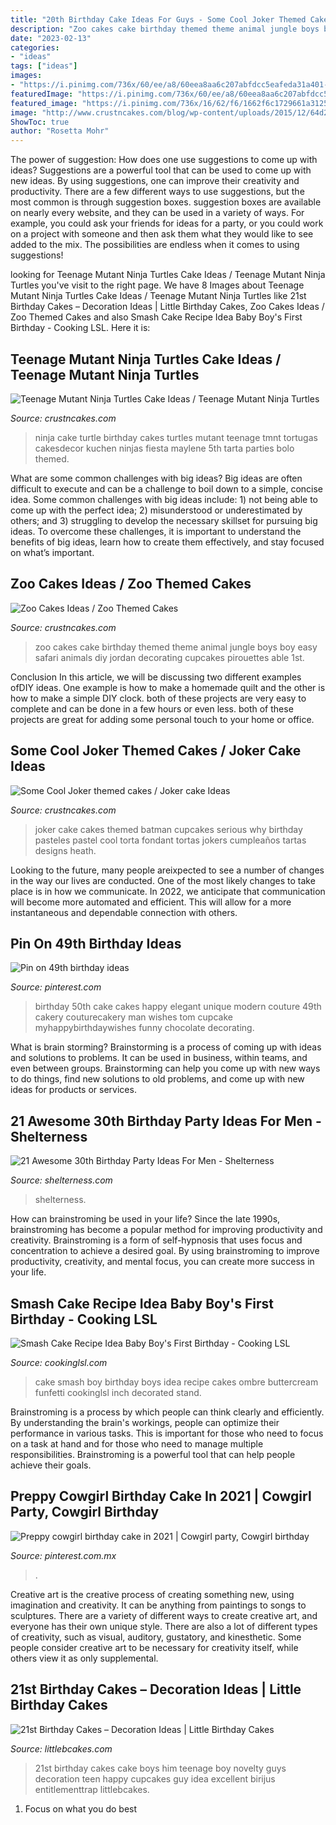 ```yaml
---
title: "20th Birthday Cake Ideas For Guys - Some Cool Joker Themed Cakes / Joker Cake Ideas"
description: "Zoo cakes cake birthday themed theme animal jungle boys boy easy safari animals diy jordan decorating cupcakes pirouettes able 1st"
date: "2023-02-13"
categories:
- "ideas"
tags: ["ideas"]
images:
- "https://i.pinimg.com/736x/60/ee/a8/60eea8aa6c207abfdcc5eafeda31a401--th-birthday-cakes-for-men-birthday-ideas.jpg"
featuredImage: "https://i.pinimg.com/736x/60/ee/a8/60eea8aa6c207abfdcc5eafeda31a401--th-birthday-cakes-for-men-birthday-ideas.jpg"
featured_image: "https://i.pinimg.com/736x/16/62/f6/1662f6c1729661a3125b5597493240f0.jpg"
image: "http://www.crustncakes.com/blog/wp-content/uploads/2015/12/64d28cf2b083eb9108a882d89a45b389.jpg"
ShowToc: true
author: "Rosetta Mohr"
---
```



The power of suggestion: How does one use suggestions to come up with ideas?
Suggestions are a powerful tool that can be used to come up with new ideas. By using suggestions, one can improve their creativity and productivity. There are a few different ways to use suggestions, but the most common is through suggestion boxes. suggestion boxes are available on nearly every website, and they can be used in a variety of ways. For example, you could ask your friends for ideas for a party, or you could work on a project with someone and then ask them what they would like to see added to the mix. The possibilities are endless when it comes to using suggestions!

	

		
looking for Teenage Mutant Ninja Turtles Cake Ideas / Teenage Mutant Ninja Turtles you've visit to the right page. We have 8 Images about Teenage Mutant Ninja Turtles Cake Ideas / Teenage Mutant Ninja Turtles like 21st Birthday Cakes – Decoration Ideas | Little Birthday Cakes, Zoo Cakes Ideas / Zoo Themed Cakes and also Smash Cake Recipe Idea Baby Boy&#039;s First Birthday - Cooking LSL. Here it is:
		
    
## Teenage Mutant Ninja Turtles Cake Ideas / Teenage Mutant Ninja Turtles

<img loading=lazy src="http://www.crustncakes.com/blog/wp-content/uploads/2015/12/64d28cf2b083eb9108a882d89a45b389.jpg" onerror="this.onerror=null;this.src='https://tse2.mm.bing.net/th?id=OIP.M4Kw2qpspDUsfjuywi69cQHaKX&amp;pid=15.1';" alt="Teenage Mutant Ninja Turtles Cake Ideas / Teenage Mutant Ninja Turtles">

_Source: crustncakes.com_

>ninja cake turtle birthday cakes turtles mutant teenage tmnt tortugas cakesdecor kuchen ninjas fiesta maylene 5th tarta parties bolo themed. 

	

What are some common challenges with big ideas?
Big ideas are often difficult to execute and can be a challenge to boil down to a simple, concise idea. Some common challenges with big ideas include: 1) not being able to come up with the perfect idea; 2) misunderstood or underestimated by others; and 3) struggling to develop the necessary skillset for pursuing big ideas. To overcome these challenges, it is important to understand the benefits of big ideas, learn how to create them effectively, and stay focused on what’s important.

    
## Zoo Cakes Ideas / Zoo Themed Cakes

<img loading=lazy src="http://www.crustncakes.com/blog/wp-content/uploads/2015/10/aa19deab3b3a9d5586ce6fef962e9b92.jpg" onerror="this.onerror=null;this.src='https://tse2.mm.bing.net/th?id=OIP.o0Gn-KktorWUQ8ZOqxFtpQHaJ3&amp;pid=15.1';" alt="Zoo Cakes Ideas / Zoo Themed Cakes">

_Source: crustncakes.com_

>zoo cakes cake birthday themed theme animal jungle boys boy easy safari animals diy jordan decorating cupcakes pirouettes able 1st. 

	

Conclusion
In this article, we will be discussing two different examples ofDIY ideas. One example is how to make a homemade quilt and the other is how to make a simple DIY clock. both of these projects are very easy to complete and can be done in a few hours or even less. both of these projects are great for adding some personal touch to your home or office.

    
## Some Cool Joker Themed Cakes / Joker Cake Ideas

<img loading=lazy src="http://www.crustncakes.com/blog/wp-content/uploads/2015/08/da08258c36bf21d0815d60fe2973d01c.jpg" onerror="this.onerror=null;this.src='https://tse4.mm.bing.net/th?id=OIP.9u6rOV_8ZQSHnnLDV3CJTQHaKZ&amp;pid=15.1';" alt="Some Cool Joker themed cakes / Joker cake Ideas">

_Source: crustncakes.com_

>joker cake cakes themed batman cupcakes serious why birthday pasteles pastel cool torta fondant tortas jokers cumpleaños tartas designs heath. 

	

Looking to the future, many people areixpected to see a number of changes in the way our lives are conducted. One of the most likely changes to take place is in how we communicate. In 2022, we anticipate that communication will become more automated and efficient. This will allow for a more instantaneous and dependable connection with others.

    
## Pin On 49th Birthday Ideas

<img loading=lazy src="https://i.pinimg.com/736x/60/ee/a8/60eea8aa6c207abfdcc5eafeda31a401--th-birthday-cakes-for-men-birthday-ideas.jpg" onerror="this.onerror=null;this.src='https://tse3.mm.bing.net/th?id=OIP.hEPLWx2pl0zL8_2Cn07FDwHaLH&amp;pid=15.1';" alt="Pin on 49th birthday ideas">

_Source: pinterest.com_

>birthday 50th cake cakes happy elegant unique modern couture 49th cakery couturecakery man wishes tom cupcake myhappybirthdaywishes funny chocolate decorating. 

	

What is brain storming?
Brainstorming is a process of coming up with ideas and solutions to problems. It can be used in business, within teams, and even between groups. Brainstorming can help you come up with new ways to do things, find new solutions to old problems, and come up with new ideas for products or services.

    
## 21 Awesome 30th Birthday Party Ideas For Men - Shelterness

<img loading=lazy src="https://i.shelterness.com/2017/02/19-cupcakes-and-favorite-beer-instead-of-a-birthday-cake.jpg" onerror="this.onerror=null;this.src='https://tse3.mm.bing.net/th?id=OIP.J8x-agjspB3_SHws4XPtYwHaKf&amp;pid=15.1';" alt="21 Awesome 30th Birthday Party Ideas For Men - Shelterness">

_Source: shelterness.com_

>shelterness. 

	

How can brainstroming be used in your life?
Since the late 1990s, brainstroming has become a popular method for improving productivity and creativity. Brainstroming is a form of self-hypnosis that uses focus and concentration to achieve a desired goal. By using brainstroming to improve productivity, creativity, and mental focus, you can create more success in your life.

    
## Smash Cake Recipe Idea Baby Boy&#039;s First Birthday - Cooking LSL

<img loading=lazy src="https://cookinglsl.com/wp-content/uploads/2017/08/funfetti-smash-cake-baby-boy-2-1.jpg" onerror="this.onerror=null;this.src='https://tse4.mm.bing.net/th?id=OIP.V5Pm88Ai6-18wV1XJ5urigHaLH&amp;pid=15.1';" alt="Smash Cake Recipe Idea Baby Boy&#039;s First Birthday - Cooking LSL">

_Source: cookinglsl.com_

>cake smash boy birthday boys idea recipe cakes ombre buttercream funfetti cookinglsl inch decorated stand. 

	

Brainstroming is a process by which people can think clearly and efficiently. By understanding the brain's workings, people can optimize their performance in various tasks. This is important for those who need to focus on a task at hand and for those who need to manage multiple responsibilities. Brainstroming is a powerful tool that can help people achieve their goals.

    
## Preppy Cowgirl Birthday Cake In 2021 | Cowgirl Party, Cowgirl Birthday

<img loading=lazy src="https://i.pinimg.com/736x/16/62/f6/1662f6c1729661a3125b5597493240f0.jpg" onerror="this.onerror=null;this.src='https://tse4.mm.bing.net/th?id=OIP.aoZBJlDKWy3fpO-Os_UIfwHaJ3&amp;pid=15.1';" alt="Preppy cowgirl birthday cake in 2021 | Cowgirl party, Cowgirl birthday">

_Source: pinterest.com.mx_

>. 

	

Creative art is the creative process of creating something new, using imagination and creativity. It can be anything from paintings to songs to sculptures. There are a variety of different ways to create creative art, and everyone has their own unique style. There are also a lot of different types of creativity, such as visual, auditory, gustatory, and kinesthetic. Some people consider creative art to be necessary for creativity itself, while others view it as only supplemental.

    
## 21st Birthday Cakes – Decoration Ideas | Little Birthday Cakes

<img loading=lazy src="http://www.littlebcakes.com/wp-content/uploads/2014/02/21st-Birthday-Cake-768x1024.jpg" onerror="this.onerror=null;this.src='https://tse4.mm.bing.net/th?id=OIP.dDSNhLNVPcQaiIWfbp_0LwHaJ4&amp;pid=15.1';" alt="21st Birthday Cakes – Decoration Ideas | Little Birthday Cakes">

_Source: littlebcakes.com_

>21st birthday cakes cake boys him teenage boy novelty guys decoration teen happy cupcakes guy idea excellent birijus entitlementtrap littlebcakes. 

	

1. Focus on what you do best

